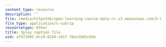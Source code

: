 ```yaml
---
content_type: resource
description: ''
file: /media/https%3A/open-learning-course-data-rc.s3.amazonaws.com/5-07sc-biological-chemistry-i-fall-2013/af9729058cc98164c81778ac5b81cdde_4BwB43Smu7o.srt
file_type: application/x-subrip
resourcetype: Other
title: 3play caption file
uid: af972905-8cc9-8164-c817-78ac5b81cdde
---
```

